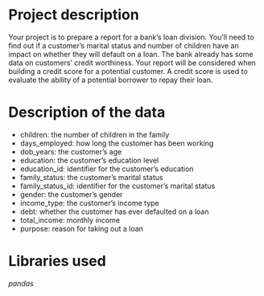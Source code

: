 # Project description

Your project is to prepare a report for a bank’s loan division. You’ll need to find out if a customer’s marital status and number of children have an impact on whether they will default on a loan. The bank already has some data on customers’ credit worthiness.
Your report will be considered when building a credit score for a potential customer. A credit score is used to evaluate the ability of a potential borrower to repay their loan.

# Description of the data

- children: the number of children in the family
- days_employed: how long the customer has been working
- dob_years: the customer’s age
- education: the customer’s education level
- education_id: identifier for the customer’s education
- family_status: the customer’s marital status
- family_status_id: identifier for the customer’s marital status
- gender: the customer’s gender
- income_type: the customer’s income type
- debt: whether the customer has ever defaulted on a loan
- total_income: monthly income
- purpose: reason for taking out a loan

# Libraries used
_pandas_
